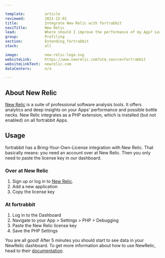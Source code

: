 ```yaml
---

template:         article
reviewed:         2021-12-01
title:            Integrate New Relic with fortrabbit
naviTitle:        New Relic
lead:             Where should I improve the performance of my App? Learn how to combine the popular software analysis tool with fortrabbit.
group:            Profiling
section:          Extending_fortrabbit
stack:            all

image:            new-relic-logo.svg
websiteLink:      https://www.newrelic.com?utm_source=fortrabbit
websiteLinkText:  newrelic.com
dataCenters:      n/a

---
```




## About New Relic

[New Relic](https://www.newrelic.com) is a suite of professional software analysis tools. It offers analytics and deep insights on your Apps' performance and possible bottle necks. New Relic integrates as a PHP extension, which is installed (but not enabled) on all fortrabbit Apps.


## Usage

fortrabbit has a Bring-Your-Own-License integration with New Relic. That basically means: you need an account over at New Relic. Then you only need to paste the license key in our dashboard.

### Over at New Relic

1. Sign up or log in to [New Relic](http://newrelic.com/).
1. Add a new application
1. Copy the license key

### At fortrabbit

1. Log in to the Dashboard
1. Navigate to your App > Settings > PHP > Debugging
1. Paste the New Relic license key
1. Save the PHP Settings

You are all good! After 5 minutes you should start to see data in your NewRelic dashboard. To get more information about how to use NewRelic, head to their [documentation](https://docs.newrelic.com/docs/apm/new-relic-apm/getting-started/introduction-new-relic-apm).